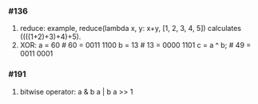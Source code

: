 ### #136
1. reduce: example, reduce(lambda x, y: x+y, [1, 2, 3, 4, 5]) calculates ((((1+2)+3)+4)+5). 
2. XOR: 
a = 60            # 60 = 0011 1100 
b = 13            # 13 = 0000 1101 
c = a ^ b;        # 49 = 0011 0001

### #191
1. bitwise operator:
        a & b
        a | b
        a >> 1 
